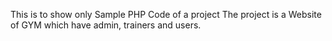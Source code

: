 This is to show only Sample PHP Code of a project
The project is a Website of GYM
which have admin, trainers and users.
